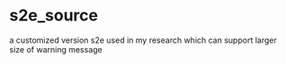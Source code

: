 # s2e_source
a customized version s2e used in my research which can support larger size of warning message 

